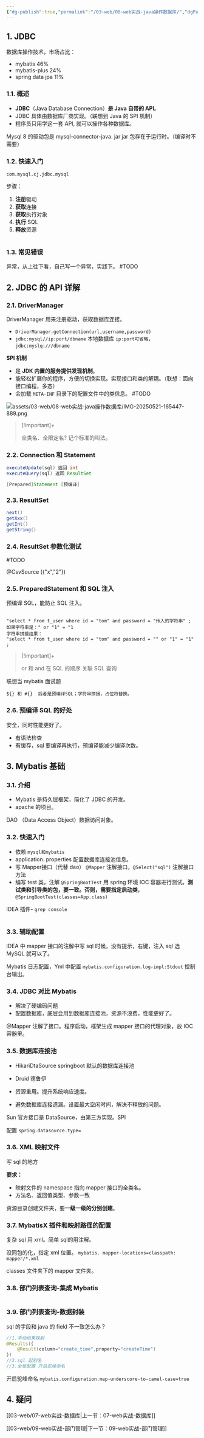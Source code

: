 ```yaml
---
{"dg-publish":true,"permalink":"/03-web/08-web实战-java操作数据库/","dgPassFrontmatter":true}
---
```




## 1. JDBC

数据库操作技术，市场占比：
- mybatis 46%
- mybatis-plus 24%
- spring data jpa 11%


### 1.1. 概述

- **JDBC**（Java Database Connection）**是 Java 自带的 API**。
- JDBC 具体由数据库厂商实现。（联想到 Java 的 SPI 机制）
- 程序员只用学这一套 API, 就可以操作各种数据库。

Mysql 8 的驱动包是 mysql-connector-java. jar jar 包存在于运行时。（编译时不需要）

### 1.2. 快速入门

`com.mysql.cj.jdbc.mysql`

步骤：
1. **注册**驱动
2. **获取**连接
3. **获取**执行对象
4. **执行** SQL
5. **释放**资源

```java

```

### 1.3. 常见错误

异常，从上往下看，自己写一个异常，实践下。 #TODO 

## 2. JDBC 的 API 详解

### 2.1. DriverManager

DriverManager 用来注册驱动，获取数据库连接。
- `DriverManager.getConnection(url,username,password)`
- `jdbc:mysql//ip:port/dbname` 本地数据库 `ip:port可省略`，`jdbc:myslq:///dbname`

**SPI 机制**
- 是 **JDK 内置的服务提供发现机制**。
- 能轻松扩展你的程序，方便的切换实现。实现接口和类的解耦。（联想：面向接口编程，多态）
- 会加载 `META-INF` 目录下的配置文件中的类信息。 #TODO 

![assets/03-web/08-web实战-java操作数据库/IMG-20250521-165447-889.png](/img/user/assets/03-web/08-web%E5%AE%9E%E6%88%98-java%E6%93%8D%E4%BD%9C%E6%95%B0%E6%8D%AE%E5%BA%93/IMG-20250521-165447-889.png)

> [!important]+ 
> 
> 全类名、全限定名? 记个标准的叫法。


### 2.2. Connection 和 Statement

```java
executeUpdate(sql) 返回 int
executeQuery(sql) 返回 ResultSet

[Prepared]Statement [预编译]
```

### 2.3. ResultSet

```java
next()
getXxx()
getInt()
getString()
```

### 2.4. ResultSet 参数化测试

#TODO 

@CsvSource ({"x","2"})

### 2.5. PreparedStatement 和 SQL 注入

预编译 SQL，能防止 SQL 注入。
```

"select * from t_user where id = "tom" and password = "传入的字符串" ;
如果字符串是：" or "1" = "1
字符串拼接结果：
"select * from t_user where id = "tom" and password = "" or "1" = "1" ;

```



> [!important]+ 
> 
> or 和 and 在 SQL 的顺序
> 关联 SQL 查询


联想当 mybatis 面试题

```
${} 和 #{}  后者是预编译SQL；字符串拼接，占位符替换。
```

### 2.6. 预编译 SQL 的好处

安全，同时性能更好了。

- 有语法检查
- 有缓存，sql 要编译再执行，预编译能减少编译次数。

## 3. Mybatis 基础
### 3.1. 介绍

- Mybatis 是持久层框架，简化了 JDBC 的开发。
- apache 的项目。

DAO （Data Access Object）数据访问对象。

### 3.2. 快速入门 

- 依赖 `mysql和mybatis`
- application. properties 配置数据库连接池信息。
- 写 Mapper接口（代替 dao） `@Mapper` 注解接口，`@Select("sql")` 注解接口方法
- 编写 test 类，注解 `@SpringBootTest` 用 spring 环境 IOC 容器进行测试。**测试类和引导类的包，要一致。否则，需要指定启动类**，`@SpringBootTest(classes=App.class)`

IDEA 插件- `grep console`


```java


```

### 3.3. 辅助配置 

IDEA 中 mapper 接口的注解中写 sql 时候，没有提示，右键，注入 sql 选 MySQL 就可以了。

Mybatis 日志配置，Yml 中配置 `mybatis.configuration.log-impl:Stdout` 控制台输出。

### 3.4. JDBC 对比 Mybatis

- 解决了硬编码问题
- 配置数据库，底层会用到数据库连接池，资源不浪费，性能更好了。

@Mapper 注解了接口。程序启动，框架生成 mapper 接口的代理对象，放 IOC 容器里。

### 3.5. 数据库连接池

- HikariDtaSource springboot 默认的数据库连接池
- Druid 德鲁伊


- 资源重用。提升系统响应速度。
- 避免数据库连接遗漏。设置最大空闲时间，解决不释放的问题。

Sun 官方接口是 DataSource，由第三方实现。SPI

配置 `spring.datasource.type=`

### 3.6. XML 映射文件

写 sql 的地方

**要求：**
- 映射文件的 namespace 指向 mapper 接口的全类名。
- 方法名、返回值类型、参数一致

资源目录创建文件夹，要**一级一级的分别创建**。

### 3.7. MybatisX 插件和映射路径的配置

复杂 sql 用 xml。简单 sql的用注解。

没同包的化，指定 xml 位置。
`mybatis. mapper-locations=classpath: mapper/*.xml`

classes 文件夹下的 mapper 文件夹。


### 3.8. 部门列表查询-集成 Mybatis

```java

```

### 3.9. 部门列表查询-数据封装

sql 的字段和 java 的 field 不一致怎么办？

```java
//1.手动结果映射
@Results({
    @Result(column="create_time",property="createTime")
})
//2.sql 起别名
//3.全局配置 开启驼峰命名
```
开启驼峰命名
`mybatis.configuration.map-underscore-to-camel-case=true`



## 4. 疑问





[[03-web/07-web实战-数据库\|上一节：07-web实战-数据库]]

[[03-web/09-web实战-部门管理\|下一节：09-web实战-部门管理]]
